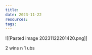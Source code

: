 ```yaml
---
title: 
date: 2023-11-22
resources: 
tags:
---
```

![[Pasted image 20231122201420.png]]

2 wins n 1 ubs